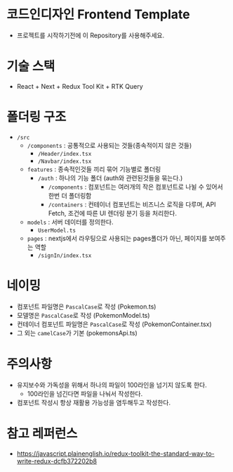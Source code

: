 # 코드인디자인 Frontend Template

- 프로젝트를 시작하기전에 이 Repository를 사용해주세요.

# 기술 스택

- React + Next + Redux Tool Kit + RTK Query

# 폴더링 구조

<!-- - `/src`
  - `index.tsx`: 메인페이지
  - `/app`: 프로젝트에 글로벌한 영향을 미치는 것들
    - `store.ts`: redux store 설정
    - `/models`: 프로젝트에서 관리하는 모델들을 정의 ex) PostModel.ts, CommentModel.ts
  - `/common`: 여러곳에서 재활용해야하는 것들 ex) hooks, generic components, utils, etc
  - `/features`: 기능별로 폴더링
    - `/posts`: 하나의 기능 폴더 (포스트와 관련된 모든것들을 이 폴더안에 넣음)
      - `/components`: 컴포넌트는 여러개의 작은 컴포넌트로 나뉠 수 있어서 한번 더 폴더링함
        - `Posts.tsx`: Dumb Component (단순 UI를 보여주는 역할만함, 비즈니스 로직이 포함되면 안됨)
      - `PostsContainer.tsx`: 컨테이너 컴포넌트는 비즈니스 로직을 다루며, API Fetch, 조건에 따른 UI 렌더링 분기 등을 처리한다.
      - `postsApi.ts`: 서버 데이터 비동기 처리를 위한 API 파일 (RTK Query) -->

- `/src`
  - `/components` : 공통적으로 사용되는 것들(종속적이지 않은 것들)
    - `/Header/index.tsx`
    - `/Navbar/index.tsx`
  - `features` : 종속적인것들 끼리 묶어 기능별로 폴더링
    - `/auth` : 하나의 기능 폴더 (auth와 관련된것들을 묶는다.)
      - `/components` : 컴포넌트는 여러개의 작은 컴포넌트로 나뉠 수 있어서 한번 더 폴더링함
      - `/containers` : 컨테이너 컴포넌트는 비즈니스 로직을 다루며, API Fetch, 조건에 따른 UI 렌더링 분기 등을 처리한다.
  - `models` : 서버 데이터를 정의한다.
    - `UserModel.ts`
  - `pages` : nextjs에서 라우팅으로 사용되는 pages폴더가 아닌, 페이지를 보여주는 역할
    - `/signIn/index.tsx`

# 네이밍

- 컴포넌트 파일명은 `PascalCase`로 작성 (Pokemon.ts)
- 모델명은 `PascalCase`로 작성 (PokemonModel.ts)
- 컨테이너 컴포넌트 파일명은 `PascalCase`로 작성 (PokemonContainer.tsx)
- 그 외는 `camelCase`가 기본 (pokemonsApi.ts)

# 주의사항

- 유지보수와 가독성을 위해서 하나의 파일이 100라인을 넘기지 않도록 한다.
  - 100라인을 넘긴다면 파일을 나눠서 작성한다.
- 컴포넌트 작성시 항상 재활용 가능성을 염두해두고 작성한다.

# 참고 레퍼런스

- https://javascript.plainenglish.io/redux-toolkit-the-standard-way-to-write-redux-dcfb372202b8

